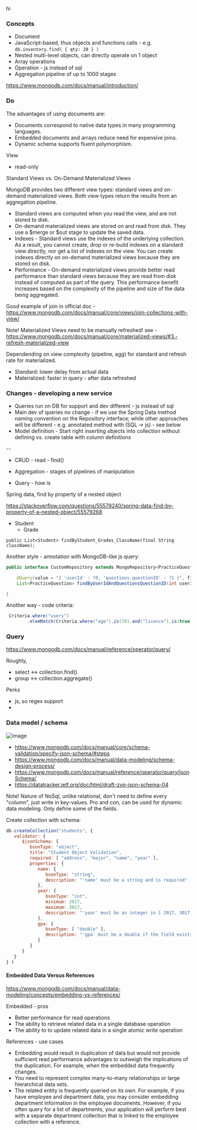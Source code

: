 hi


### Concepts

* Document
* JavaScript-based, thus objects and functions calls - e.g. `db.inventory.find( { qty: 20 } )`
* Nested multi-level objects, can directly operate on 1 object
* Array operations
* Operation - js instead of sql
* Aggregation pipeline of up to 1000 stages

https://www.mongodb.com/docs/manual/introduction/



### Do

The advantages of using documents are:

* Documents correspond to native data types in many programming languages.
* Embedded documents and arrays reduce need for expensive joins.
* Dynamic schema supports fluent polymorphism.


View

* read-only

Standard Views vs. On-Demand Materialized Views

MongoDB provides two different view types: standard views and on-demand materialized views. Both view types return the results from an aggregation pipeline.
* Standard views are computed when you read the view, and are not stored to disk.
* On-demand materialized views are stored on and read from disk. They use a $merge or $out stage to update the saved data.
* Indexes - Standard views use the indexes of the underlying collection. As a result, you cannot create, drop or re-build indexes on a standard view directly, nor get a list of indexes on the view. You can create indexes directly on on-demand materialized views because they are stored on disk.
* Performance - On-demand materialized views provide better read performance than standard views because they are read from disk instead of computed as part of the query. This performance benefit increases based on the complexity of the pipeline and size of the data being aggregated.

Good example of join in official doc - https://www.mongodb.com/docs/manual/core/views/join-collections-with-view/

Note! Materialized Views need to be manually refreshed! see - https://www.mongodb.com/docs/manual/core/materialized-views/#3.-refresh-materialized-view

Dependending on view complexity (pipeline, agg) for standard and refresh rate for materialized.
* Standard: lower delay from actual data
* Materialized: faster in query - after data refreshed 


### Changes - developing a new service

* Queries run on DB for support and dev different - js instead of sql
* Main dev of queries no change - if we use the Spring Data method naming convention on the Repository interface; while other approaches will be different - e.g. annotated method with (SQL -> js) - see below
* Model definition - Start right inserting objects into collection without defining vs. create table with column definitions

--



* CRUD - read - find() 
* Aggregation - stages of pipelines of manipulation 

* Query - how is


Spring data, find by property of a nested object

https://stackoverflow.com/questions/55579240/spring-data-find-by-property-of-a-nested-object/55579268

- Student
  - Grade

`public List<Student> findByStudent_Grades_ClassName(final String className);`

Another style - annotation with MongoDB-like js query:
```java
public interface CustomRepository extends MongoRepository<PracticeQuestion, String> {

    @Query(value = "{ 'userId' : ?0, 'questions.questionID' : ?1 }", fields = "{ 'questions.questionID' : 1 }")
    List<PracticeQuestion> findByUserIdAndQuestionsQuestionID(int userId, int questionID);

}
```

Another way - code criteria:
```java
 Criteria.where("users")
        .elemMatch(Criteria.where("age").is(70).and("licence").is(true));
```


### Query

https://www.mongodb.com/docs/manual/reference/operator/query/

Roughly,
* select <-> collection.find()
* group <-> collection.aggregate()

Perks
* js, so regex support
* 


### Data model / schema

![image](https://github.com/user-attachments/assets/b4d3fec6-5a80-44b0-9360-6432b1b5e9f2)


* https://www.mongodb.com/docs/manual/core/schema-validation/specify-json-schema/#steps
* https://www.mongodb.com/docs/manual/data-modeling/schema-design-process/
* https://www.mongodb.com/docs/manual/reference/operator/query/jsonSchema/
* https://datatracker.ietf.org/doc/html/draft-zyp-json-schema-04

Note! Nature of NoSql, unlike relational, don't need to define every "column", just write in key-values.
Pro and con, can be used for dynamic data modeling. Only define some of the fields.

Create collection with schema:
```js
db.createCollection("students", {
   validator: {
      $jsonSchema: {
         bsonType: "object",
         title: "Student Object Validation",
         required: [ "address", "major", "name", "year" ],
         properties: {
            name: {
               bsonType: "string",
               description: "'name' must be a string and is required"
            },
            year: {
               bsonType: "int",
               minimum: 2017,
               maximum: 3017,
               description: "'year' must be an integer in [ 2017, 3017 ] and is required"
            },
            gpa: {
               bsonType: [ "double" ],
               description: "'gpa' must be a double if the field exists"
            }
         }
      }
   }
} )
```

#### Embedded Data Versus References

https://www.mongodb.com/docs/manual/data-modeling/concepts/embedding-vs-references/

Embedded - pros

* Better performance for read operations
* The ability to retrieve related data in a single database operation
* The ability to to update related data in a single atomic write operation

References - use cases

* Embedding would result in duplication of data but would not provide sufficient read performance advantages to outweigh the implications of the duplication. For example, when the embedded data frequently changes.
* You need to represent complex many-to-many relationships or large hierarchical data sets.
* The related entity is frequently queried on its own. For example, if you have employee and department data, you may consider embedding department information in the employee documents. However, if you often query for a list of departments, your application will perform best with a separate department collection that is linked to the employee collection with a reference.
